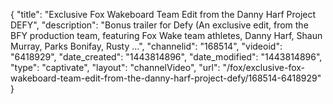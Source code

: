 {
    "title": "Exclusive Fox Wakeboard Team Edit from the Danny Harf Project DEFY",
    "description": "Bonus trailer for Defy (An exclusive edit, from the BFY production team, featuring Fox Wake team athletes, Danny Harf, Shaun Murray, Parks Bonifay, Rusty ...",
    "channelid": "168514",
    "videoid": "6418929",
    "date_created": "1443814896",
    "date_modified": "1443814896",
    "type": "captivate",
    "layout": "channelVideo",
    "url": "\/fox\/exclusive-fox-wakeboard-team-edit-from-the-danny-harf-project-defy\/168514-6418929"
}